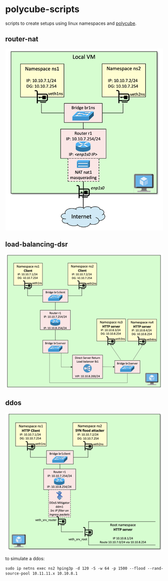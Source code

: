 # polycube-scripts
scripts to create setups using linux namespaces and [polycube](https://polycube.readthedocs.io/en/latest/intro.html).

## router-nat

<img src="./setups/router-nat.png" alt="router-nat" width="500"/>

## load-balancing-dsr

<img src="./setups/load-balancing-dsr.png" alt="load-balancing-dsr" width="500"/>

## ddos

<img src="./setups/ddos.png" alt="ddos" width="500"/>

to simulate a ddos:
```
sudo ip netns exec ns2 hping3p -d 120 -S -w 64 -p 1500 --flood --rand-source-pool 10.11.11.x 10.10.8.1
```